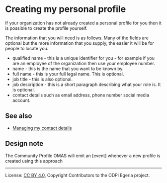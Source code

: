 <!-- SPDX-License-Identifier: CC-BY-4.0 -->
<!-- Copyright Contributors to the ODPi Egeria project. -->

# Creating my personal profile

If your organization has not already created a personal profile for you then it is possible to
create the profile yourself.

The information that you will need is as follows.  Many of the fields are optional but the
more information that you supply, the easier it will be for people to locate you.

* qualified name - this is a unique identifier for you - for example if you are an employee of
the organization then use your employee number.
* name - this is the name that you want to be known by.
* full name - this is your full legal name.  This is optional.
* job title - this is also optional.
* job description - this is a short paragraph describing what your role is.  It is optional.
* contact details such as email address, phone number social media account.


## See also

* [Managing my contact details](managing-my-contact-details.md)


## Design note

The Community Profile OMAS will emit an [event] whenever a new profile is created
using this approach

----
License: [CC BY 4.0](https://creativecommons.org/licenses/by/4.0/),
Copyright Contributors to the ODPi Egeria project.